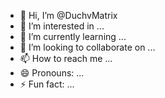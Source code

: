 - 👋 Hi, I’m @DuchvMatrix
- 👀 I’m interested in ...
- 🌱 I’m currently learning ...
- 💞️ I’m looking to collaborate on ...
- 📫 How to reach me ...
- 😄 Pronouns: ...
- ⚡ Fun fact: ...

<!---
DuchvMatrix/DuchvMatrix is a ✨ special ✨ repository because its `README.md` (this file) appears on your GitHub profile.
You can click the Preview link to take a look at your changes.
--->
